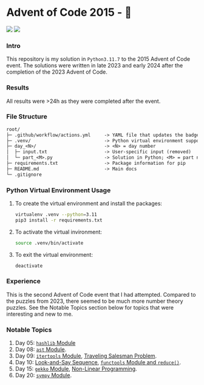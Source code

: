 # Advent of Code 2015 - 🎄

![](https://img.shields.io/badge/stars%20⭐-50-yellow) ![](https://img.shields.io/badge/days%20completed-25-red)

### Intro

This repository is my solution in `Python3.11.7` to the 2015 Advent of Code event. The solutions were written in late 2023 and early 2024 after the completion of the 2023 Advent of Code.

### Results

All results were >24h as they were completed after the event.

### File Structure

```txt
root/
├─ .github/workflow/actions.yml     -> YAML file that updates the badges on README.md
├─ .venv/                           -> Python virtual environment supporting files
├─ day_<N>/                         -> <N> = day number
│  ├─ input.txt                     -> User-specific input (removed)
│  └─ part_<M>.py                   -> Solution in Python; <M> = part number
├─ requirements.txt                 -> Package information for pip
├─ README.md                        -> Main docs
└─ .gitignore
```

### Python Virtual Environment Usage

1. To create the virtual environment and install the packages:

    ```bash
    virtualenv .venv --python=3.11
    pip3 install -r requirements.txt
    ```

2. To activate the virtual invironment:

    ```bash
    source .venv/bin/activate
    ```

3. To exit the virtual environment:

    ```bash
    deactivate
    ```

### Experience

This is the second Advent of Code event that I had attempted. Compared to the puzzles from 2023, there seemed to be much more number theory puzzles. See the Notable Topics section below for topics that were interesting and new to me.

### Notable Topics

1. Day 05: [`hashlib` Module](https://docs.python.org/3/library/hashlib.html)
2. Day 08: [`ast` Module](https://docs.python.org/3/library/ast.html).
3. Day 09: [`itertools` Module](https://docs.python.org/3/library/itertools.html), [Traveling Salesman Problem](https://en.wikipedia.org/wiki/Travelling_salesman_problem).
4. Day 10: [Look-and-Say Sequence](https://en.wikipedia.org/wiki/Look-and-say_sequence), [`functools` Module and `reduce()`](https://realpython.com/python-reduce-function/).
5. Day 15: [`gekko` Module](https://gekko.readthedocs.io/en/latest/), [Non-Linear Programming](https://en.wikipedia.org/wiki/Nonlinear_programming).
6. Day 20: [`sympy` Module](https://www.sympy.org/en/index.html).
